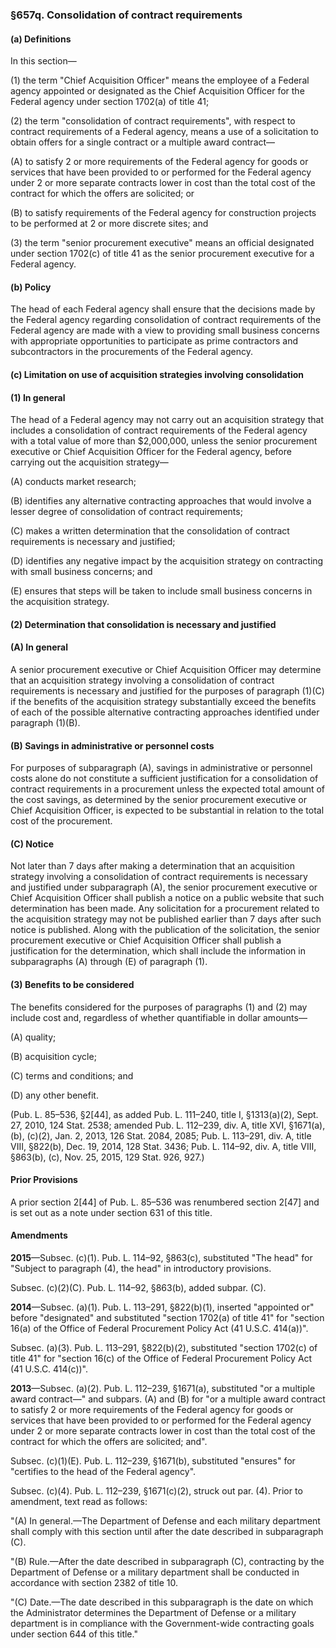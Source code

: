 ### §657q. Consolidation of contract requirements ###

#### (a) Definitions ####

In this section—

(1) the term "Chief Acquisition Officer" means the employee of a Federal agency appointed or designated as the Chief Acquisition Officer for the Federal agency under section 1702(a) of title 41;

(2) the term "consolidation of contract requirements", with respect to contract requirements of a Federal agency, means a use of a solicitation to obtain offers for a single contract or a multiple award contract—

(A) to satisfy 2 or more requirements of the Federal agency for goods or services that have been provided to or performed for the Federal agency under 2 or more separate contracts lower in cost than the total cost of the contract for which the offers are solicited; or

(B) to satisfy requirements of the Federal agency for construction projects to be performed at 2 or more discrete sites; and

(3) the term "senior procurement executive" means an official designated under section 1702(c) of title 41 as the senior procurement executive for a Federal agency.

#### (b) Policy ####

The head of each Federal agency shall ensure that the decisions made by the Federal agency regarding consolidation of contract requirements of the Federal agency are made with a view to providing small business concerns with appropriate opportunities to participate as prime contractors and subcontractors in the procurements of the Federal agency.

#### (c) Limitation on use of acquisition strategies involving consolidation ####

#### (1) In general ####

The head of a Federal agency may not carry out an acquisition strategy that includes a consolidation of contract requirements of the Federal agency with a total value of more than $2,000,000, unless the senior procurement executive or Chief Acquisition Officer for the Federal agency, before carrying out the acquisition strategy—

(A) conducts market research;

(B) identifies any alternative contracting approaches that would involve a lesser degree of consolidation of contract requirements;

(C) makes a written determination that the consolidation of contract requirements is necessary and justified;

(D) identifies any negative impact by the acquisition strategy on contracting with small business concerns; and

(E) ensures that steps will be taken to include small business concerns in the acquisition strategy.

#### (2) Determination that consolidation is necessary and justified ####

#### (A) In general ####

A senior procurement executive or Chief Acquisition Officer may determine that an acquisition strategy involving a consolidation of contract requirements is necessary and justified for the purposes of paragraph (1)(C) if the benefits of the acquisition strategy substantially exceed the benefits of each of the possible alternative contracting approaches identified under paragraph (1)(B).

#### (B) Savings in administrative or personnel costs ####

For purposes of subparagraph (A), savings in administrative or personnel costs alone do not constitute a sufficient justification for a consolidation of contract requirements in a procurement unless the expected total amount of the cost savings, as determined by the senior procurement executive or Chief Acquisition Officer, is expected to be substantial in relation to the total cost of the procurement.

#### (C) Notice ####

Not later than 7 days after making a determination that an acquisition strategy involving a consolidation of contract requirements is necessary and justified under subparagraph (A), the senior procurement executive or Chief Acquisition Officer shall publish a notice on a public website that such determination has been made. Any solicitation for a procurement related to the acquisition strategy may not be published earlier than 7 days after such notice is published. Along with the publication of the solicitation, the senior procurement executive or Chief Acquisition Officer shall publish a justification for the determination, which shall include the information in subparagraphs (A) through (E) of paragraph (1).

#### (3) Benefits to be considered ####

The benefits considered for the purposes of paragraphs (1) and (2) may include cost and, regardless of whether quantifiable in dollar amounts—

(A) quality;

(B) acquisition cycle;

(C) terms and conditions; and

(D) any other benefit.

(Pub. L. 85–536, §2[44], as added Pub. L. 111–240, title I, §1313(a)(2), Sept. 27, 2010, 124 Stat. 2538; amended Pub. L. 112–239, div. A, title XVI, §1671(a), (b), (c)(2), Jan. 2, 2013, 126 Stat. 2084, 2085; Pub. L. 113–291, div. A, title VIII, §822(b), Dec. 19, 2014, 128 Stat. 3436; Pub. L. 114–92, div. A, title VIII, §863(b), (c), Nov. 25, 2015, 129 Stat. 926, 927.)

#### Prior Provisions ####

A prior section 2[44] of Pub. L. 85–536 was renumbered section 2[47] and is set out as a note under section 631 of this title.

#### Amendments ####

**2015**—Subsec. (c)(1). Pub. L. 114–92, §863(c), substituted "The head" for "Subject to paragraph (4), the head" in introductory provisions.

Subsec. (c)(2)(C). Pub. L. 114–92, §863(b), added subpar. (C).

**2014**—Subsec. (a)(1). Pub. L. 113–291, §822(b)(1), inserted "appointed or" before "designated" and substituted "section 1702(a) of title 41" for "section 16(a) of the Office of Federal Procurement Policy Act (41 U.S.C. 414(a))".

Subsec. (a)(3). Pub. L. 113–291, §822(b)(2), substituted "section 1702(c) of title 41" for "section 16(c) of the Office of Federal Procurement Policy Act (41 U.S.C. 414(c))".

**2013**—Subsec. (a)(2). Pub. L. 112–239, §1671(a), substituted "or a multiple award contract—" and subpars. (A) and (B) for "or a multiple award contract to satisfy 2 or more requirements of the Federal agency for goods or services that have been provided to or performed for the Federal agency under 2 or more separate contracts lower in cost than the total cost of the contract for which the offers are solicited; and".

Subsec. (c)(1)(E). Pub. L. 112–239, §1671(b), substituted "ensures" for "certifies to the head of the Federal agency".

Subsec. (c)(4). Pub. L. 112–239, §1671(c)(2), struck out par. (4). Prior to amendment, text read as follows:

"(A) In general.—The Department of Defense and each military department shall comply with this section until after the date described in subparagraph (C).

"(B) Rule.—After the date described in subparagraph (C), contracting by the Department of Defense or a military department shall be conducted in accordance with section 2382 of title 10.

"(C) Date.—The date described in this subparagraph is the date on which the Administrator determines the Department of Defense or a military department is in compliance with the Government-wide contracting goals under section 644 of this title."
